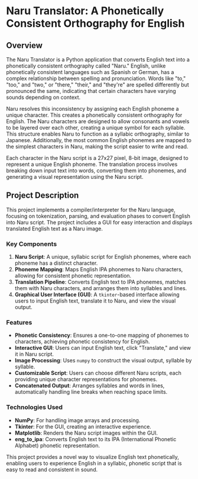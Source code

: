 # Naru Translator: A Phonetically Consistent Orthography for English

## Overview

The Naru Translator is a Python application that converts English text into a phonetically consistent orthography called "Naru." English, unlike phonetically consistent languages such as Spanish or German, has a complex relationship between spelling and pronunciation. Words like "to," "too," and "two," or "there," "their," and "they're" are spelled differently but pronounced the same, indicating that certain characters have varying sounds depending on context. 

Naru resolves this inconsistency by assigning each English phoneme a unique character. This creates a phonetically consistent orthography for English. The Naru characters are designed to allow consonants and vowels to be layered over each other, creating a unique symbol for each syllable. This structure enables Naru to function as a syllabic orthography, similar to Japanese. Additionally, the most common English phonemes are mapped to the simplest characters in Naru, making the script easier to write and read.

Each character in the Naru script is a 27x27 pixel, 8-bit image, designed to represent a unique English phoneme. The translation process involves breaking down input text into words, converting them into phonemes, and generating a visual representation using the Naru script.

## Project Description

This project implements a compiler/interpreter for the Naru language, focusing on tokenization, parsing, and evaluation phases to convert English into Naru script. The project includes a GUI for easy interaction and displays translated English text as a Naru image.

### Key Components

1. **Naru Script**: A unique, syllabic script for English phonemes, where each phoneme has a distinct character.
2. **Phoneme Mapping**: Maps English IPA phonemes to Naru characters, allowing for consistent phonetic representation.
3. **Translation Pipeline**: Converts English text to IPA phonemes, matches them with Naru characters, and arranges them into syllables and lines.
4. **Graphical User Interface (GUI)**: A `tkinter`-based interface allowing users to input English text, translate it to Naru, and view the visual output.

### Features

- **Phonetic Consistency**: Ensures a one-to-one mapping of phonemes to characters, achieving phonetic consistency for English.
- **Interactive GUI**: Users can input English text, click "Translate," and view it in Naru script.
- **Image Processing**: Uses `numpy` to construct the visual output, syllable by syllable.
- **Customizable Script**: Users can choose different Naru scripts, each providing unique character representations for phonemes.
- **Concatenated Output**: Arranges syllables and words in lines, automatically handling line breaks when reaching space limits.

### Technologies Used

- **NumPy**: For handling image arrays and processing.
- **Tkinter**: For the GUI, creating an interactive experience.
- **Matplotlib**: Renders the Naru script images within the GUI.
- **eng_to_ipa**: Converts English text to its IPA (International Phonetic Alphabet) phonetic representation.

This project provides a novel way to visualize English text phonetically, enabling users to experience English in a syllabic, phonetic script that is easy to read and consistent in sound.
